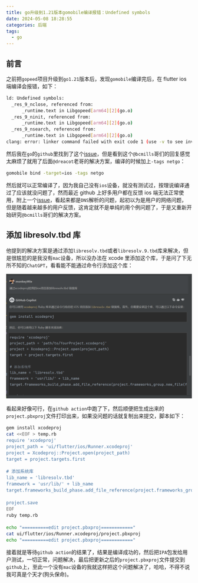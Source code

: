 ```yaml
---
title: go升级到1.21版本gomobile编译报错：Undefined symbols
date: 2024-05-08 18:28:55
categories: 后端
tags:
  - go
---
```


## 前言

之前把`gopeed`项目升级到`go1.21`版本后，发现`gomobile`编译完后，在 flutter ios 端编译会报错，如下：

```sh
ld: Undefined symbols:
  _res_9_nclose, referenced from:
      _runtime.text in Libgopeed[arm64][2](go.o)
  _res_9_ninit, referenced from:
      _runtime.text in Libgopeed[arm64][2](go.o)
  _res_9_nsearch, referenced from:
      _runtime.text in Libgopeed[arm64][2](go.o)
clang: error: linker command failed with exit code 1 (use -v to see invocation)

```

然后我在`go`的`github`里找到了这个[issue](https://github.com/golang/go/issues/58416)，但是看到这个`@bcmills`哥们的回复感觉太麻烦了就用了后面`@dreacot`老哥的解决方案，编译的时候加上`-tags netgo`：

```sh
gomobile bind -target=ios -tags netgo
```

然后就可以正常编译了，因为我自己没有`ios`设备，就没有测试过，按理说编译通过了应该就没问题了，然而最近 github 上好多用户都在反馈 ios 端无法正常使用，附上一个[issue](https://github.com/GopeedLab/gopeed/issues/490)，看起来都是`DNS`解析的问题，起初以为是用户的网络问题，但是随着越来越多的用户反馈，这肯定就不是单纯的用个例问题了，于是又重新开始研究`@bcmills`哥们的解决方案。

<!-- more -->

## 添加 libresolv.tbd 库

他提到的解决方案是通过添加`libresolv.tbd`或者`libresolv.9.tbd`库来解决，但是很尴尬的是我没有`mac`设备，所以没办法在 xcode 里添加这个库，于是问了下无所不知的`ChatGPT`，看看能不能通过命令行添加这个库：

![](gomobile-1-21-undefined-symbols/2024-05-08-18-44-30.png)

看起来好像可行，在`github action`中跑了下，然后顺便把生成出来的`project.pbxproj`文件打印出来，如果没问题的话就复制出来提交，脚本如下：

```sh
gem install xcodeproj
cat <<EOF > temp.rb
require 'xcodeproj'
project_path = 'ui/flutter/ios/Runner.xcodeproj'
project = Xcodeproj::Project.open(project_path)
target = project.targets.first

# 添加系统库
lib_name = 'libresolv.tbd'
framework = 'usr/lib/' + lib_name
target.frameworks_build_phase.add_file_reference(project.frameworks_group.new_file(framework))

project.save
EOF
ruby temp.rb

echo "==========edit project.pbxproj============"
cat ui/flutter/ios/Runner.xcodeproj/project.pbxproj
echo "==========edit project.pbxproj============"
```

接着就是等待`github action`的结果了，结果是编译成功的，然后把`IPA`包发给用户测试，一切正常，问题解决，最后把更新之后的`project.pbxproj`文件提交到`github`上，至此一个没有`mac`设备的我就这样把这个问题解决了，哈哈，不得不说我可真是个天才(狗头保命)。

